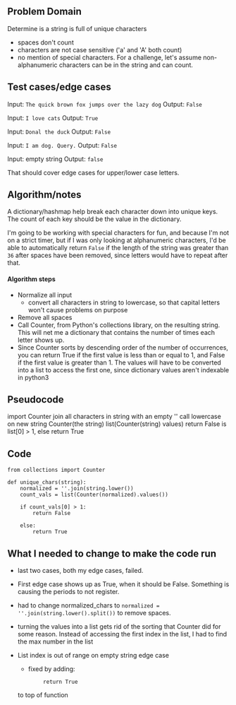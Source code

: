 ## Problem Domain

Determine is a string is full of unique characters

- spaces don't count
- characters are not case sensitive ('a' and 'A' both count)
- no mention of special characters. For a challenge, let's assume non-alphanumeric characters can be in the string and can count.

## Test cases/edge cases
Input: `The quick brown fox jumps over the lazy dog`
Output: `False`

Input: `I love cats`
Output: `True`

Input: `Donal the duck`
Output: `False`

Input: `I am dog. Query.`
Output: `False`

Input: empty string
Output: `false`

That should cover edge cases for upper/lower case letters. 

## Algorithm/notes
A dictionary/hashmap help break each character down into unique keys. The count of each key should be the value in the dictionary.

I'm going to be working with special characters for fun, and because I'm not on a strict timer, but if I was only looking at alphanumeric characters, I'd be able to automatically return `False` if the length of the string was greater than `36` after spaces have been removed, since letters would have to repeat after that. 


#### Algorithm steps
- Normalize all input
    - convert all characters in string to lowercase, so that capital letters won't cause problems on purpose
- Remove all spaces
- Call Counter, from Python's collections library, on the resulting string. This will net me a dictionary that contains the number of times each letter shows up.
- Since Counter sorts by descending order of the number of occurrences, you can return True if the first value is less than or equal to 1, and False if the first value is greater than 1. The values will have to be converted into a list to access the first one, since dictionary values aren't indexable in python3


## Pseudocode
import Counter
join all characters in string with an empty ''
call lowercase on new string
Counter(the string)
list(Counter(string) values)
return False is list[0] > 1, else return True


## Code
```
from collections import Counter

def unique_chars(string):
    normalized = ''.join(string.lower())
    count_vals = list(Counter(normalized).values())

    if count_vals[0] > 1:
        return False

    else:
        return True

```

## What I needed to change to make the code run
- last two cases, both my edge cases, failed.
- First edge case shows up as True, when it should be False. Something is causing the periods to not register.
- had to change normalized_chars to `normalized = ''.join(string.lower().split())` to remove spaces.
- turning the values into a list gets rid of the sorting that Counter did for some reason. Instead of accessing the first index in the list, I had to find the max number in the list

- List index is out of range on empty string edge case
    - fixed by adding:
    ```if len(string) == 0:
            return True
    ```
    to top of function


